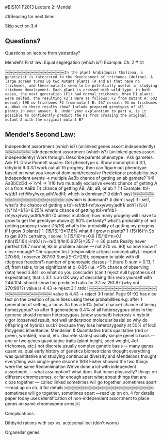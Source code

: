 #BIS101 F2013 Lecture 2: Mendel

##Reading for next time:

Skip section 3.4

## Questions?
Questions on lecture from yesterday? 
Mendel's First law:Equal segregation (which is?) Example: Ch. 2 # 41
￼￼￼￼￼￼￼￼￼￼￼￼￼￼`In the plant Arabidopsis thaliana, a geneticist is interested in the development of trichomes (define). A large screen turns up two mutant plants (A and B) that have no trichomes, and these mutants seem to be potentially useful in studying trichome development. Each plant is crossed with wild type; in both cases, the next generation (F1) had normal trichomes. When F1 plants were selfed, the resulting F2’s were as follows:F2 from mutant A: 602 normal; 198 no trichomes F2 from mutant B: 267 normal; 93 no trichomesa. What do these results show? Include proposed genotypes of all plants in your answer.b. Under your explanation to part a, is it possible to confidently predict the F1 from crossing the original mutant A with the original mutant B?`
## Mendel's Second Law:Independent assortment (which is?) (unlinked genes assort independently)￼￼￼￼￼￼
￼Independent assortment (which is?) (unlinked genes assort independently)Workthrough.Describe parents phenotype . Ask gametes. Ask F1. Draw Punnett square. Get phenotype s. Show monohybri d 3:1, dihybrid 9:3:3:1work out all 16 progeny, then can figure out phenotype based on whatyou know of dominant/recessive Predictions: probabilitytwo independent events -> multipleAaBb chance of getting an ab gamete? 1/4! AaBbCcDd -> 1⁄2^4 -> 1/16two mutually exclusive eventschance of getting A or a from AaBb (1) chance of getting AB, Ab, aB, or ab ? (1)Example: tb1-wt/tb1-ref;Wxy/wxy;adh1/adh1; which is dominant? (i didn't say)￼￼￼￼￼￼￼￼￼￼￼￼￼￼￼￼￼￼￼
￼which is dominant? (i didn't say)if I self, what's the chance of getting a tb1-ref/tb1-ref;wxy/wxy;adh1/ adh1 (1⁄2*1⁄2)*(1⁄2*1⁄2)=1/16=6.25%what's chance of getting tb1-ref/tb1-ref;wxy/wxy;adh1/Adh1 (0 unless mutation)how many progeny will i have to grow to get the genotype above @ 90% certainty?what's probability of not getting progeny i want (15/16)what's the probability of getting my progeny if I grow 3 plants?1-(15/16)^3=17.6% what if I grow n plants?1-(15/16)^nSo to get 90% certainty, I solve:1-(15/16)^n=0.9(15/16)^n=0.1n(ln(15/16))=ln(0.1) n=ln(0.1)/ln(0.9375)=35.7 -> 36 plantsReality never perfect (267 normal; 93 in problem above — not 270 vs. 90)so how know if close enough? Chi-squared test (responsible at least conceptually)i expect 270:90; i observe 267:93Sum((E-O)^2/E); compare to table with df (degrees freedom?)number of phenotypic classes -1 (here 1)sum = 0.13, 1 df,from table, to be significant at p=0.05 (i.e. <5% chance of observing data) need 3.841.so what do you conclude? (can't reject null hypothesis of expectation), that is 3:1 is an OK way of describing thisredo yourself with 244:104. should show the predicted ratio for 3:1 is: 261:87 (why not 270:90??)value is 4.43 -> reject 3:1 ratio!￼￼￼￼￼￼￼￼￼￼￼￼￼￼￼￼￼￼￼￼￼￼￼￼￼￼￼
value is 4.43 -> reject 3:1 ratio!Page 91-92 has nice text on the creation of pure lines using these probabilitiese.g. after 1 generation of selfing, a locus Aa has a 50% (what chance) chance of being homozygous?so after 8 generations 0.4% of all heterozygous cites in the genome should remain heterozygous (show yourself)heterosis = hybrid vigor (observed result, not well understood molecular basis)so why do offspring of hybrids suck? because they loseheterozygosity at 50% of loci!Polygenic inheritance: Mendelian & Quantitative traitsqualitative (red or green, wrinkled, round, etc. discrete states) usually simple genetic basis -- one or two genesquantitative traits (plant height, seed weight, #of trichomes, etc.) not discreteusually complex genetic basis -- many genes quant vs. qualearly history of genetics biometricians thought everything was quantitative and studying continuous diversity and Mendelians thought everything was single-gene discrete1918 Fisher showed the two things were the same RecombinationWe've done a lot with independent assortment — what assumption? what does that mean physically?things on different chromosomes, or far enough apartwhat about things that are close together — called linked sometimes will go together, sometimes apart —read up on ch. 4 for details￼￼￼￼￼￼￼￼￼￼￼￼￼￼￼￼￼￼￼￼￼
sometimes will go together, sometimes apart —read up on ch. 4 for detailspaper today uses identification of non-independent assortment to place genes on same chromosome arms￼
Complications:
Dihbyrid rations with sex vs. autosomal loci (don't worry)
Organellar genes. 
